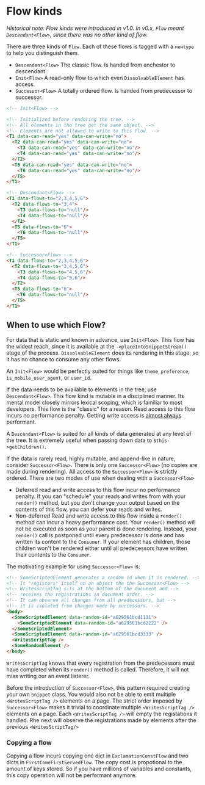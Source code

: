 # Flow kinds

_Historical note: Flow kinds were introduced in v1.0. In v0.x, `Flow` meant `Descendant<Flow>`, since there was no other kind of flow._

There are three kinds of `Flow`. Each of these flows is tagged with a `newtype` to help you distinguish them.

 - `Descendant<Flow>` The classic flow. Is handed from anchestor to descendant.
 - `Init<Flow>` A read-only flow to which even `DissolvableElement` has access.
 - `Successor<Flow>` A totally ordered flow. Is handed from predecessor to successor.

```HTML
<!-- Init<Flow> -->

<!-- Initialized before rendering the tree. -->
<!-- All elements in the tree get the same object. -->
<!-- Elements are not allowed to write to this Flow. -->
<T1 data-can-read="yes" data-can-write="no">
  <T2 data-can-read="yes" data-can-write="no">
    <T3 data-can-read="yes" data-can-write="no"/>
    <T4 data-can-read="yes" data-can-write="no"/>
  </T2>
  <T5 data-can-read="yes" data-can-write="no">
    <T6 data-can-read="yes" data-can-write="no"/>
  </T5>
</T1>
```

```HTML
<!-- Descendant<Flow> -->
<T1 data-flows-to="2,3,4,5,6">
  <T2 data-flows-to="3,4">
    <T3 data-flows-to="null"/>
    <T4 data-flows-to="null"/>
  </T2>
  <T5 data-flows-to="6">
    <T6 data-flows-to="null"/>
  </T5>
</T1>
```

```HTML
<!-- Successor<Flow> -->
<T1 data-flows-to="2,3,4,5,6">
  <T2 data-flows-to="3,4,5,6">
    <T3 data-flows-to="4,5,6"/>
    <T4 data-flows-to="5,6"/>
  </T2>
  <T5 data-flows-to="6">
    <T6 data-flows-to="null"/>
  </T5>
</T1>
```

## When to use which Flow?

For data that is static and known in advance, use `Init<Flow>`. This flow has the widest reach, since it is available at the `->placeIntoSnippetStream()` stage of the process. `DissolvableElement` does its rendering in this stage, so it has no chance to consume any other flows.

An `Init<Flow>` would be perfectly suited for things like `theme_preference`, `is_mobile_user_agent`, or `user_id`.

If the data needs to be available to elements in the tree, use `Descendant<Flow>`. This flow kind is mutable in a disciplined manner. Its mental model closely mirrors lexical scoping, which is familiar to most developers. This flow is the "classic" for a reason. Read access to this flow incurs no performance penalty. Getting write access is [almost always](#copying-a-flow) performant.

A `Descendant<Flow>` is suited for all kinds of data generated at any level of the tree. It is extremely useful when passing down data to `$this->getChildren()`.

If the data is rarely read, highly mutable, and append-like in nature, consider `Successor<Flow>`. There is only one `Successor<Flow>` (no copies are made during rendering). All access to the `Successor<Flow>` is strictly ordered. There are two modes of use when dealing with a `Successor<Flow>`

 - Deferred read and write access to this flow incur no performance penalty. If you can "schedule" your reads and writes from with your `render()` method, but you don't change your output based on the contents of this flow, you can defer your reads and writes.
 - Non-deferred Read and write access to this flow inside a `render()` method can incur a heavy performance cost. Your `render()` method will not be executed as soon as your parent is done rendering. Instead, your `render()` call is postponed until every predecessor is done and has written its content to the `Consumer`. If your element has children, those children won't be rendered either until all predecessors have written their contents to the `Consumer`.

The motivating example for using `Successor<Flow>` is:

```HTML
<!-- SomeScriptedElement generates a random id when it is rendered. -->
<!-- It "registers" itself on an object the the Successor<Flow> -->
<!-- WritesScriptTag sits at the bottom of the document and -->
<!-- receives the registrations in document order. -->
<!-- It can observe all changes from all predecessors, but -->
<!-- it is isolated from changes made by successors. -->
<body>
  <SomeScriptedElement data-random-id="a629561bcd1111">
    <SomeScriptedElement data-random-id="a629561bcd2222" />
  </SomeScriptedElement>
  <SomeScriptedElement data-random-id="a629561bcd3333" />
  <WritesScriptTag />
  <SomeRandomElement />
</body>
```

`WritesScriptTag` knows that every registration from the predecessors must have completed when its `render()` method is called. Therefore, it will not miss writing our an event listerer.

Before the introduction of `Successor<Flow>`, this pattern required creating your own `Snippet` class. You would also not be able to emit multiple `<WritesScriptTag />` elements on a page. The strict order imposed by `Successor<Flow>` makes it trivial to coordinate multiple `<WritesScriptTag />` elements on a page. Each `<WritesScriptTag />` will empty the registations it handled. Rhe next will observe the registrations made by elements after the previous `<WritesScriptTag/>`

### Copying a flow

Copying a flow incurs copying one dict in `ExclamationConstFlow` and two dicts in `FirstComeFirstServedFlow`. The copy cost is propotional to the amount of keys stored. So if you have millions of variables and constants, this copy operation will not be performant anymore.
